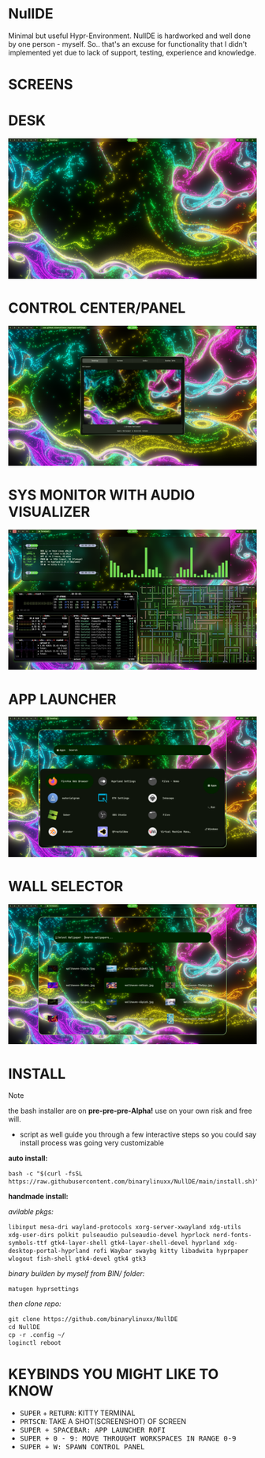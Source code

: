 # NullDE
Minimal but useful Hypr-Environment.
NullDE is hardworked and well done by one person - myself.
So.. that's an excuse for functionality that I didn't
implemented yet due to lack of support, testing, experience and knowledge.

# SCREENS

# DESK
![base_desktop](base_desktop.png)

# CONTROL CENTER/PANEL
![control_center](control_center.png)

# SYS MONITOR WITH AUDIO VISUALIZER
![btop_cava](btop_with_cava.png)

# APP LAUNCHER
![APPS](app_launcher.png)

# WALL SELECTOR
![img](wallpaper_selector.png)

# INSTALL
>[!NOTE]
> the bash installer are on **pre-pre-pre-Alpha!** use on your own risk and free will.

- script as well guide you through a few interactive steps so you could say install process was going very customizable

**auto install:**

```
bash -c "$(curl -fsSL https://raw.githubusercontent.com/binarylinuxx/NullDE/main/install.sh)"
```

**handmade install:**

*avilable pkgs:*
```
libinput mesa-dri wayland-protocols xorg-server-xwayland xdg-utils xdg-user-dirs polkit pulseaudio pulseaudio-devel hyprlock nerd-fonts-symbols-ttf gtk4-layer-shell gtk4-layer-shell-devel hyprland xdg-desktop-portal-hyprland rofi Waybar swaybg kitty libadwita hyprpaper wlogout fish-shell gtk4-devel gtk4 gtk3
```

*binary builden by myself from BIN/ folder:*
```
matugen hyprsettings
```

*then clone repo:*
``` 
git clone https://github.com/binarylinuxx/NullDE
cd NullDE
cp -r .config ~/
loginctl reboot
```

# KEYBINDS YOU MIGHT LIKE TO KNOW
- <kbd>SUPER</kbd> + <kbd>RETURN</kbd>: KITTY TERMINAL
- <kbd>PRTSCN</kbd>: TAKE A SHOT(SCREENSHOT) OF SCREEN
- <kbd>SUPER<kbd> + <kbd>SPACEBAR<kbd>: APP LAUNCHER ROFI
- <kbd>SUPER<kbd> + <kbd>0 - 9<kbd>: MOVE THROUGHT WORKSPACES IN RANGE 0-9
- <kbd>SUPER<kbd> + <kbd>W<kbd>: SPAWN CONTROL PANEL



